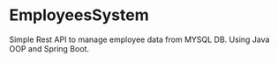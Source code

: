 # EmployeesSystem

Simple Rest API to manage employee data from MYSQL DB.
Using Java OOP and Spring Boot.
